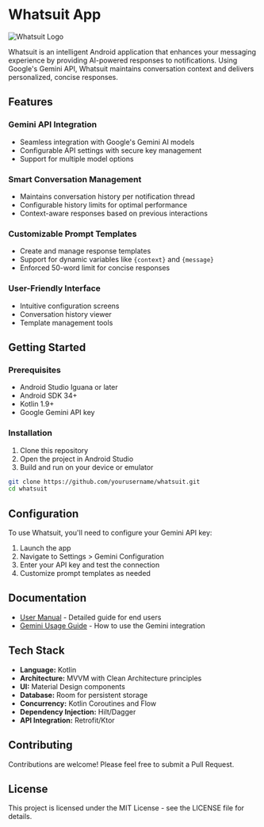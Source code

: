 # Whatsuit App

![Whatsuit Logo](app/src/main/res/mipmap-xxxhdpi/ic_launcher_round.png)

Whatsuit is an intelligent Android application that enhances your messaging experience by providing AI-powered responses to notifications. Using Google's Gemini API, Whatsuit maintains conversation context and delivers personalized, concise responses.

## Features

### Gemini API Integration
- Seamless integration with Google's Gemini AI models
- Configurable API settings with secure key management
- Support for multiple model options

### Smart Conversation Management
- Maintains conversation history per notification thread
- Configurable history limits for optimal performance
- Context-aware responses based on previous interactions

### Customizable Prompt Templates
- Create and manage response templates
- Support for dynamic variables like `{context}` and `{message}`
- Enforced 50-word limit for concise responses

### User-Friendly Interface
- Intuitive configuration screens
- Conversation history viewer
- Template management tools

## Getting Started

### Prerequisites
- Android Studio Iguana or later
- Android SDK 34+
- Kotlin 1.9+
- Google Gemini API key

### Installation
1. Clone this repository
2. Open the project in Android Studio
3. Build and run on your device or emulator

```bash
git clone https://github.com/yourusername/whatsuit.git
cd whatsuit
```

## Configuration

To use Whatsuit, you'll need to configure your Gemini API key:

1. Launch the app
2. Navigate to Settings > Gemini Configuration
3. Enter your API key and test the connection
4. Customize prompt templates as needed

## Documentation

- [User Manual](USER_MANUAL.md) - Detailed guide for end users
- [Gemini Usage Guide](gemini_usage_guide.md) - How to use the Gemini integration

## Tech Stack

- **Language:** Kotlin
- **Architecture:** MVVM with Clean Architecture principles
- **UI:** Material Design components
- **Database:** Room for persistent storage
- **Concurrency:** Kotlin Coroutines and Flow
- **Dependency Injection:** Hilt/Dagger
- **API Integration:** Retrofit/Ktor

## Contributing

Contributions are welcome! Please feel free to submit a Pull Request.

## License

This project is licensed under the MIT License - see the LICENSE file for details.
